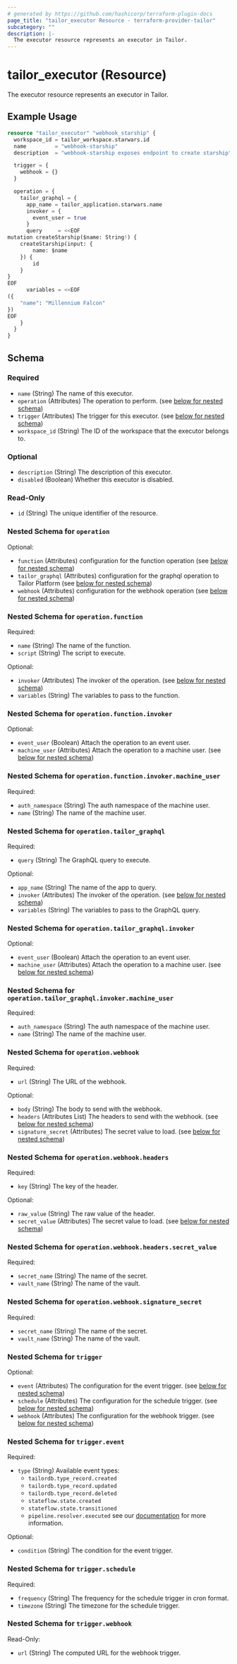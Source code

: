 ```yaml
---
# generated by https://github.com/hashicorp/terraform-plugin-docs
page_title: "tailor_executor Resource - terraform-provider-tailor"
subcategory: ""
description: |-
  The executor resource represents an executor in Tailor.
---
```


# tailor_executor (Resource)

The executor resource represents an executor in Tailor.

## Example Usage

```terraform
resource "tailor_executor" "webhook_starship" {
  workspace_id = tailor_workspace.starwars.id
  name         = "webhook-starship"
  description  = "webhook-starship exposes endpoint to create starship"

  trigger = {
    webhook = {}
  }

  operation = {
    tailor_graphql = {
      app_name = tailor_application.starwars.name
      invoker = {
        event_user = true
      }
      query     = <<EOF
mutation createStarship($name: String!) {
    createStarship(input: {
        name: $name
    }) {
        id
    }
}
EOF
      variables = <<EOF
({
    "name": "Millennium Falcon"
})
EOF
    }
  }
}
```

<!-- schema generated by tfplugindocs -->
## Schema

### Required

- `name` (String) The name of this executor.
- `operation` (Attributes) The operation to perform. (see [below for nested schema](#nestedatt--operation))
- `trigger` (Attributes) The trigger for this executor. (see [below for nested schema](#nestedatt--trigger))
- `workspace_id` (String) The ID of the workspace that the executor belongs to.

### Optional

- `description` (String) The description of this executor.
- `disabled` (Boolean) Whether this executor is disabled.

### Read-Only

- `id` (String) The unique identifier of the resource.

<a id="nestedatt--operation"></a>
### Nested Schema for `operation`

Optional:

- `function` (Attributes) configuration for the function operation (see [below for nested schema](#nestedatt--operation--function))
- `tailor_graphql` (Attributes) configuration for the graphql operation to Tailor Platform (see [below for nested schema](#nestedatt--operation--tailor_graphql))
- `webhook` (Attributes) configuration for the webhook operation (see [below for nested schema](#nestedatt--operation--webhook))

<a id="nestedatt--operation--function"></a>
### Nested Schema for `operation.function`

Required:

- `name` (String) The name of the function.
- `script` (String) The script to execute.

Optional:

- `invoker` (Attributes) The invoker of the operation. (see [below for nested schema](#nestedatt--operation--function--invoker))
- `variables` (String) The variables to pass to the function.

<a id="nestedatt--operation--function--invoker"></a>
### Nested Schema for `operation.function.invoker`

Optional:

- `event_user` (Boolean) Attach the operation to an event user.
- `machine_user` (Attributes) Attach the operation to a machine user. (see [below for nested schema](#nestedatt--operation--function--invoker--machine_user))

<a id="nestedatt--operation--function--invoker--machine_user"></a>
### Nested Schema for `operation.function.invoker.machine_user`

Required:

- `auth_namespace` (String) The auth namespace of the machine user.
- `name` (String) The name of the machine user.




<a id="nestedatt--operation--tailor_graphql"></a>
### Nested Schema for `operation.tailor_graphql`

Required:

- `query` (String) The GraphQL query to execute.

Optional:

- `app_name` (String) The name of the app to query.
- `invoker` (Attributes) The invoker of the operation. (see [below for nested schema](#nestedatt--operation--tailor_graphql--invoker))
- `variables` (String) The variables to pass to the GraphQL query.

<a id="nestedatt--operation--tailor_graphql--invoker"></a>
### Nested Schema for `operation.tailor_graphql.invoker`

Optional:

- `event_user` (Boolean) Attach the operation to an event user.
- `machine_user` (Attributes) Attach the operation to a machine user. (see [below for nested schema](#nestedatt--operation--tailor_graphql--invoker--machine_user))

<a id="nestedatt--operation--tailor_graphql--invoker--machine_user"></a>
### Nested Schema for `operation.tailor_graphql.invoker.machine_user`

Required:

- `auth_namespace` (String) The auth namespace of the machine user.
- `name` (String) The name of the machine user.




<a id="nestedatt--operation--webhook"></a>
### Nested Schema for `operation.webhook`

Required:

- `url` (String) The URL of the webhook.

Optional:

- `body` (String) The body to send with the webhook.
- `headers` (Attributes List) The headers to send with the webhook. (see [below for nested schema](#nestedatt--operation--webhook--headers))
- `signature_secret` (Attributes) The secret value to load. (see [below for nested schema](#nestedatt--operation--webhook--signature_secret))

<a id="nestedatt--operation--webhook--headers"></a>
### Nested Schema for `operation.webhook.headers`

Required:

- `key` (String) The key of the header.

Optional:

- `raw_value` (String) The raw value of the header.
- `secret_value` (Attributes) The secret value to load. (see [below for nested schema](#nestedatt--operation--webhook--headers--secret_value))

<a id="nestedatt--operation--webhook--headers--secret_value"></a>
### Nested Schema for `operation.webhook.headers.secret_value`

Required:

- `secret_name` (String) The name of the secret.
- `vault_name` (String) The name of the vault.



<a id="nestedatt--operation--webhook--signature_secret"></a>
### Nested Schema for `operation.webhook.signature_secret`

Required:

- `secret_name` (String) The name of the secret.
- `vault_name` (String) The name of the vault.




<a id="nestedatt--trigger"></a>
### Nested Schema for `trigger`

Optional:

- `event` (Attributes) The configuration for the event trigger. (see [below for nested schema](#nestedatt--trigger--event))
- `schedule` (Attributes) The configuration for the schedule trigger. (see [below for nested schema](#nestedatt--trigger--schedule))
- `webhook` (Attributes) The configuration for the webhook trigger. (see [below for nested schema](#nestedatt--trigger--webhook))

<a id="nestedatt--trigger--event"></a>
### Nested Schema for `trigger.event`

Required:

- `type` (String) Available event types:
  - `tailordb.type_record.created`
  - `tailordb.type_record.updated`
  - `tailordb.type_record.deleted`
  - `stateflow.state.created`
  - `stateflow.state.transitioned`
  - `pipeline.resolver.executed`
see our [documentation](https://docs.tailor.tech) for more information.

Optional:

- `condition` (String) The condition for the event trigger.


<a id="nestedatt--trigger--schedule"></a>
### Nested Schema for `trigger.schedule`

Required:

- `frequency` (String) The frequency for the schedule trigger in cron format.
- `timezone` (String) The timezone for the schedule trigger.


<a id="nestedatt--trigger--webhook"></a>
### Nested Schema for `trigger.webhook`

Read-Only:

- `url` (String) The computed URL for the webhook trigger.
